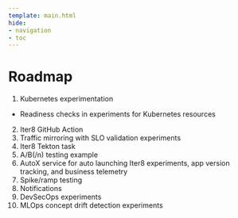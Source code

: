 ```yaml
---
template: main.html
hide:
- navigation
- toc
---
```


# Roadmap

1. Kubernetes experimentation
  * Readiness checks in experiments for Kubernetes resources
2. Iter8 GitHub Action
3. Traffic mirroring with SLO validation experiments
4. Iter8 Tekton task
5. A/B(/n) testing example
6. AutoX service for auto launching Iter8 experiments, app version tracking, and business telemetry
7. Spike/ramp testing
8. Notifications
9. DevSecOps experiments
10. MLOps concept drift detection experiments